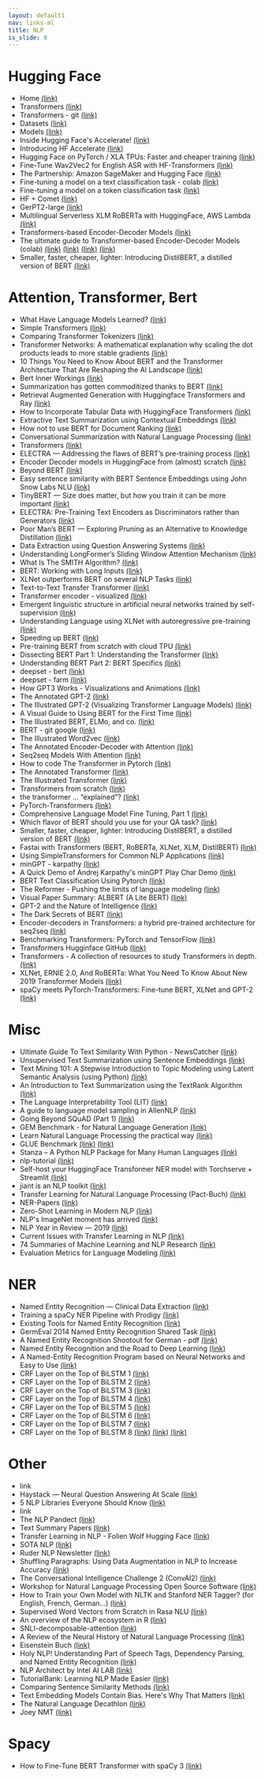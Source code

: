 ```yaml
---
layout: default1
nav: links-ml
title: NLP
is_slide: 0
---
```

# Hugging Face
- Home
[(link)](https://huggingface.co/)
- Transformers
[(link)](https://huggingface.co/transformers/master/index.html)
- Transformers - git
[(link)](https://github.com/huggingface/transformers)
- Datasets
[(link)](https://huggingface.co/docs/datasets/)
- Models
[(link)](https://huggingface.co/models)
- Inside Hugging Face's Accelerate!
[(link)](https://wandb.ai/wandb_fc/pytorch-image-models/reports/Inside-Hugging-Face-s-Accelerate---Vmlldzo2MzgzNzA)
- Introducing HF Accelerate
[(link)](https://huggingface.co/blog/accelerate-library)
- Hugging Face on PyTorch / XLA TPUs: Faster and cheaper training
[(link)](https://huggingface.co/blog/pytorch-xla)
- Fine-Tune Wav2Vec2 for English ASR with HF-Transformers
[(link)](https://huggingface.co/blog/fine-tune-wav2vec2-english)
- The Partnership: Amazon SageMaker and Hugging Face
[(link)](https://huggingface.co/blog/the-partnership-amazon-sagemaker-and-hugging-face)
- Fine-tuning a model on a text classification task - colab
[(link)](https://colab.research.google.com/github/huggingface/notebooks/blob/master/examples/text_classification.ipynb#scrollTo=rEJBSTyZIrIb)
- Fine-tuning a model on a token classification task
[(link)](https://colab.research.google.com/github/huggingface/notebooks/blob/master/examples/token_classification.ipynb)
- HF + Comet
[(link)](https://www.comet.ml/site/comet-hugging-face-integration/)
- GerPT2-large
[(link)](https://huggingface.co/benjamin/gerpt2-large)
- Multilingual Serverless XLM RoBERTa with HuggingFace, AWS Lambda
[(link)](https://towardsdatascience.com/multilingual-serverless-xlm-roberta-with-huggingface-aws-lambda-d69084f5deb1)
- Transformers-based Encoder-Decoder Models
[(link)](https://huggingface.co/blog/encoder-decoder)
- The ultimate guide to Transformer-based Encoder-Decoder Models (colab)
[(link)](https://colab.research.google.com/drive/18ZBlS4tSqSeTzZAVFxfpNDb_SrZfAOMf)
[(link)](https://colab.research.google.com/drive/1XpKHijllH11nAEdPcQvkpYHCVnQikm9G?usp=sharing)
[(link)](https://colab.research.google.com/drive/1HJhnWMFizEKKWEAb-k7QDBv4c03hXbCR?usp=sharing)
[(link)](https://colab.research.google.com/drive/1BFgJbPSeAQE7Wz0hgqyaDJj_4wkUrXgt?usp=sharing)
- Smaller, faster, cheaper, lighter: Introducing DistilBERT, a distilled version of BERT
[(link)](https://medium.com/huggingface/distilbert-8cf3380435b5)

# Attention, Transformer, Bert
- What Have Language Models Learned?
[(link)](https://pair.withgoogle.com/explorables/fill-in-the-blank/)
- Simple Transformers
[(link)](https://simpletransformers.ai/)
- Comparing Transformer Tokenizers
[(link)](https://towardsdatascience.com/comparing-transformer-tokenizers-686307856955)
- Transformer Networks: A mathematical explanation why scaling the dot products leads to more stable gradients
[(link)](https://towardsdatascience.com/transformer-networks-a-mathematical-explanation-why-scaling-the-dot-products-leads-to-more-stable-414f87391500)
- 10 Things You Need to Know About BERT and the Transformer Architecture That Are Reshaping the AI Landscape
[(link)](https://neptune.ai/blog/bert-and-the-transformer-architecture-reshaping-the-ai-landscape)
- Bert Inner Workings
[(link)](https://gmihaila.medium.com/%EF%B8%8F-bert-inner-workings-1c3054cd1591)
- Summarization has gotten commoditized thanks to BERT
[(link)](https://towardsdatascience.com/summarization-has-gotten-commoditized-thanks-to-bert-9bb73f2d6922)
- Retrieval Augmented Generation with Huggingface Transformers and Ray
[(link)](https://medium.com/distributed-computing-with-ray/retrieval-augmented-generation-with-huggingface-transformers-and-ray-b09b56161b1e)
- How to Incorporate Tabular Data with HuggingFace Transformers
[(link)](https://medium.com/georgian-impact-blog/how-to-incorporate-tabular-data-with-huggingface-transformers-b70ac45fcfb4)
- Extractive Text Summarization using Contextual Embeddings
[(link)](https://medium.com/nerd-for-tech/extractive-text-summarization-using-sentence-transformer-and-kmeans-clustering-algorithm-e942a6b33860)
- How not to use BERT for Document Ranking
[(link)](https://bergum.medium.com/how-not-to-use-bert-for-search-ranking-4586716428d9)
- Conversational Summarization with Natural Language Processing
[(link)](https://medium.com/rocket-mortgage-technology-blog/conversational-summarization-with-natural-language-processing-c073a6bcaa3a)
- Transformers
[(link)](https://tapanmittal.medium.com/transformers-9b38bb212fa0)
- ELECTRA — Addressing the flaws of BERT’s pre-training process
[(link)](https://medium.com/dair-ai/bert-is-extremely-inefficient-this-is-how-to-solve-it-688b09350f10)
- Encoder Decoder models in HuggingFace from (almost) scratch
[(link)](https://medium.com/@utk.is.here/encoder-decoder-models-in-huggingface-from-almost-scratch-c318cce098ae)
- Beyond BERT
[(link)](https://aditya-desai.medium.com/the-evolution-of-the-bert-based-model-81183694699c)
- Easy sentence similarity with BERT Sentence Embeddings using John Snow Labs NLU
[(link)](https://medium.com/spark-nlp/easy-sentence-similarity-with-bert-sentence-embeddings-using-john-snow-labs-nlu-ea078deb6ebf)
- TinyBERT — Size does matter, but how you train it can be more important
[(link)](https://medium.com/dair-ai/tinybert-size-does-matter-but-how-you-train-it-can-be-more-important-a5834831fa7d)
- ELECTRA: Pre-Training Text Encoders as Discriminators rather than Generators
[(link)](https://medium.com/towards-artificial-intelligence/electra-pre-training-text-encoders-as-discriminators-rather-than-generators-c5661f7ea0d5)
- Poor Man’s BERT — Exploring Pruning as an Alternative to Knowledge Distillation
[(link)](https://medium.com/dair-ai/poor-mans-bert-why-pruning-is-better-than-knowledge-distillation-%EF%B8%8F-f9652a1dc2bd)
- Data Extraction using Question Answering Systems
[(link)](https://medium.com/@foreseer/data-extraction-using-question-answering-systems-36850c0bf133)
- Understanding LongFormer’s Sliding Window Attention Mechanism
[(link)](https://blog.agolo.com/understanding-longformers-sliding-window-attention-mechanism-f5d61048a907)
- What Is The SMITH Algorithm?
[(link)](https://techguruseo.medium.com/what-is-the-smith-algorithm-6807be365e5e)
- BERT: Working with Long Inputs
[(link)](https://blog.agolo.com/bert-working-with-long-inputs-866479b9ac7e)
- XLNet outperforms BERT on several NLP Tasks
[(link)](https://medium.com/dair-ai/xlnet-outperforms-bert-on-several-nlp-tasks-9ec867bb563b)
- Text-to-Text Transfer Transformer
[(link)](https://medium.com/dataseries/text-to-text-transfer-transformer-e35dc28bae14)
- Transformer encoder - visualized
[(link)](https://github.com/mertensu/transformer-tutorial)
- Emergent linguistic structure in artificial neural networks trained by self-supervision
[(link)](https://www.pnas.org/content/117/48/30046.full)
- Understanding Language using XLNet with autoregressive pre-training
[(link)](https://medium.com/@zxiao2015/understanding-language-using-xlnet-with-autoregressive-pre-training-9c86e5bea443)
- Speeding up BERT
[(link)](https://blog.inten.to/speeding-up-bert-5528e18bb4ea)
- Pre-training BERT from scratch with cloud TPU
[(link)](https://towardsdatascience.com/pre-training-bert-from-scratch-with-cloud-tpu-6e2f71028379)
- Dissecting BERT Part 1: Understanding the Transformer
[(link)](https://medium.com/@mromerocalvo/dissecting-bert-part1-6dcf5360b07f)
- Understanding BERT Part 2: BERT Specifics
[(link)](https://medium.com/dissecting-bert/dissecting-bert-part2-335ff2ed9c73)
- deepset - bert
[(link)](https://deepset.ai/german-bert)
- deepset - farm
[(link)](https://github.com/deepset-ai/FARM)
- How GPT3 Works - Visualizations and Animations
[(link)](https://jalammar.github.io/how-gpt3-works-visualizations-animations/)
- The Annotated GPT-2
[(link)](https://amaarora.github.io/2020/02/18/annotatedGPT2.html)
- The Illustrated GPT-2 (Visualizing Transformer Language Models)
[(link)](https://jalammar.github.io/illustrated-gpt2/)
- A Visual Guide to Using BERT for the First Time
[(link)](https://jalammar.github.io/a-visual-guide-to-using-bert-for-the-first-time/)
- The Illustrated BERT, ELMo, and co.
[(link)](http://jalammar.github.io/illustrated-bert/)
- BERT - git google
[(link)](https://github.com/google-research/bert)
- The Illustrated Word2vec
[(link)](https://jalammar.github.io/illustrated-word2vec)
- The Annotated Encoder-Decoder with Attention
[(link)](https://bastings.github.io/annotated_encoder_decoder/)
- Seq2seq Models With Attention
[(link)](https://jalammar.github.io/visualizing-neural-machine-translation-mechanics-of-seq2seq-models-with-attention/)
- How to code The Transformer in Pytorch
[(link)](https://towardsdatascience.com/how-to-code-the-transformer-in-pytorch-24db27c8f9ec)
- The Annotated Transformer
[(link)](http://nlp.seas.harvard.edu/2018/04/03/attention.html)
- The Illustrated Transformer
[(link)](http://jalammar.github.io/illustrated-transformer/)
- Transformers from scratch
[(link)](http://www.peterbloem.nl/blog/transformers)
- the transformer … “explained”?
[(link)](https://nostalgebraist.tumblr.com/post/185326092369/the-transformer-explained)
- PyTorch-Transformers
[(link)](https://github.com/huggingface/pytorch-transformers)
- Comprehensive Language Model Fine Tuning, Part 1
[(link)](https://www.ntentional.com/nlp/datasets/tokenization/processing/2020/10/09/comprehensive-datasets.html)
- Which flavor of BERT should you use for your QA task?
[(link)](https://towardsdatascience.com/which-flavor-of-bert-should-you-use-for-your-qa-task-6d6a0897fb24)
- Smaller, faster, cheaper, lighter: Introducing DistilBERT, a distilled version of BERT
[(link)](https://medium.com/huggingface/distilbert-8cf3380435b5)
- Fastai with Transformers (BERT, RoBERTa, XLNet, XLM, DistilBERT)
[(link)](https://towardsdatascience.com/fastai-with-transformers-bert-roberta-xlnet-xlm-distilbert-4f41ee18ecb2)
- Using SimpleTransformers for Common NLP Applications
[(link)](https://wandb.ai/cayush/simpletransformers/reports/Using-SimpleTransformers-for-Common-NLP-Applications--Vmlldzo4Njk2NA)
- minGPT - karpathy
[(link)](https://github.com/karpathy/minGPT)
- A Quick Demo of Andrej Karpathy's minGPT Play Char Demo
[(link)](https://gist.github.com/morganmcg1/b2a26e213482d3355a3d3a64c91e94ac)
- BERT Text Classification Using Pytorch
[(link)](https://towardsdatascience.com/bert-text-classification-using-pytorch-723dfb8b6b5b)
- The Reformer - Pushing the limits of language modeling
[(link)](https://huggingface.co/blog/reformer)
- Visual Paper Summary: ALBERT (A Lite BERT)
[(link)](https://amitness.com/2020/02/albert-visual-summary/)
- GPT-2 and the Nature of Intelligence
[(link)](https://thegradient.pub/gpt2-and-the-nature-of-intelligence/)
- The Dark Secrets of BERT
[(link)](https://text-machine-lab.github.io/blog/2020/bert-secrets/)
- Encoder-decoders in Transformers: a hybrid pre-trained architecture for seq2seq
[(link)](https://medium.com/huggingface/encoder-decoders-in-transformers-a-hybrid-pre-trained-architecture-for-seq2seq-af4d7bf14bb8)
- Benchmarking Transformers: PyTorch and TensorFlow
[(link)](https://medium.com/huggingface/benchmarking-transformers-pytorch-and-tensorflow-e2917fb891c2)
- Transformers Hugginface GitHub
[(link)](https://github.com/huggingface/transformers)
- Transformers - A collection of resources to study Transformers in depth.
[(link)](https://github.com/sannykim/transformers)
- XLNet, ERNIE 2.0, And RoBERTa: What You Need To Know About New 2019 Transformer Models
[(link)](https://www.topbots.com/ai-nlp-research-big-language-models/)
- spaCy meets PyTorch-Transformers: Fine-tune BERT, XLNet and GPT-2
[(link)](https://explosion.ai/blog/spacy-pytorch-transformers)

# Misc
- Ultimate Guide To Text Similarity With Python - NewsCatcher
[(link)](https://newscatcherapi.com/blog/ultimate-guide-to-text-similarity-with-python)
- Unsupervised Text Summarization using Sentence Embeddings
[(link)](https://medium.com/jatana/unsupervised-text-summarization-using-sentence-embeddings-adb15ce83db1)
- Text Mining 101: A Stepwise Introduction to Topic Modeling using Latent Semantic Analysis (using Python)
[(link)](https://medium.com/analytics-vidhya/text-mining-101-a-stepwise-introduction-to-topic-modeling-using-latent-semantic-analysis-using-add9c905efd9)
- An Introduction to Text Summarization using the TextRank Algorithm
[(link)](https://medium.com/analytics-vidhya/an-introduction-to-text-summarization-using-the-textrank-algorithm-with-python-implementation-2370c39d0c60)
- The Language Interpretability Tool (LIT)
[(link)](https://pair-code.github.io/lit/)
- A guide to language model sampling in AllenNLP
[(link)](https://medium.com/ai2-blog/a-guide-to-language-model-sampling-in-allennlp-3b1239274bc3)
- Going Beyond SQuAD (Part 1)
[(link)](https://medium.com/deepset-ai/going-beyond-squad-part-1-question-answering-in-different-languages-8eac6cf56f21)
- GEM Benchmark - for Natural Language Generation
[(link)](https://gem-benchmark.com/)
- Learn Natural Language Processing the practical way
[(link)](https://towardsdatascience.com/learn-nlp-the-practical-way-b854ce1035c4)
- GLUE Benchmark
[(link)](https://gluebenchmark.com/)
[(link)](https://ai.googleblog.com/2020/11/the-language-interpretability-tool-lit.html)
- Stanza – A Python NLP Package for Many Human Languages
[(link)](https://stanfordnlp.github.io/stanza/)
- nlp-tutorial
[(link)](https://github.com/graykode/nlp-tutorial)
- Self-host your HuggingFace Transformer NER model with Torchserve + Streamlit
[(link)](https://cceyda.github.io/blog/huggingface/torchserve/streamlit/ner/2020/10/09/huggingface_streamlit_serve.html)
- jiant is an NLP toolkit
[(link)](https://wp.nyu.edu/cilvr/2020/10/07/jiant-is-an-nlp-toolkit-introducing-jiant-2-0/)
- Transfer Learning for Natural Language Processing (Pact-Buch)
[(link)](https://www.manning.com/books/transfer-learning-for-natural-language-processing)
- NER-Papers
[(link)](https://github.com/pfliu-nlp/Named-Entity-Recognition-NER-Papers)
- Zero-Shot Learning in Modern NLP
[(link)](https://joeddav.github.io/blog/2020/05/29/ZSL.html)
- NLP's ImageNet moment has arrived
[(link)](http://ruder.io/nlp-imagenet/)
- NLP Year in Review — 2019
[(link)](https://medium.com/dair-ai/nlp-year-in-review-2019-fb8d523bcb19)
- Current Issues with Transfer Learning in NLP
[(link)](https://mohammadkhalifa.github.io/2019/09/06/Issues-With-Transfer-Learning-in-NLP/)
- 74 Summaries of Machine Learning and NLP Research
[(link)](http://www.marekrei.com/blog/74-summaries-of-machine-learning-and-nlp-research/)
- Evaluation Metrics for Language Modeling
[(link)](https://thegradient.pub/understanding-evaluation-metrics-for-language-models/)


# NER
- Named Entity Recognition — Clinical Data Extraction
[(link)](https://vishal-aiml164.medium.com/named-entity-recognition-clinical-data-extraction-9b089d91b27b)
- Training a spaCy NER Pipeline with Prodigy
[(link)](https://medium.com/analytics-vidhya/training-a-spacy-ner-pipeline-with-prodigy-ca58350cb868)
- Existing Tools for Named Entity Recognition
[(link)](http://mccormickml.com/2020/05/19/existing-ner-tools/)
- GermEval 2014 Named Entity Recognition Shared Task
[(link)](https://sites.google.com/site/germeval2014ner/ws-program)
- A Named Entity Recognition Shootout for German - pdf
[(link)](https://t.co/eQVFT0XR0r)
- Named Entity Recognition and the Road to Deep Learning
[(link)](http://nlp.town/blog/ner-and-the-road-to-deep-learning/)
- A Named-Entity Recognition Program based on Neural Networks and Easy to Use
[(link)](http://neuroner.com/)
- CRF Layer on the Top of BiLSTM 1
[(link)](https://createmomo.github.io/2017/09/12/CRF_Layer_on_the_Top_of_BiLSTM_1/)
- CRF Layer on the Top of BiLSTM 2
[(link)](https://createmomo.github.io/2017/09/23/CRF_Layer_on_the_Top_of_BiLSTM_2/)
- CRF Layer on the Top of BiLSTM 3
[(link)](https://createmomo.github.io/2017/10/08/CRF-Layer-on-the-Top-of-BiLSTM-3/)
- CRF Layer on the Top of BiLSTM 4
[(link)](https://createmomo.github.io/2017/10/17/CRF-Layer-on-the-Top-of-BiLSTM-4/)
- CRF Layer on the Top of BiLSTM 5
[(link)](https://createmomo.github.io/2017/11/11/CRF-Layer-on-the-Top-of-BiLSTM-5/)
- CRF Layer on the Top of BiLSTM 6
[(link)](https://createmomo.github.io/2017/11/24/CRF-Layer-on-the-Top-of-BiLSTM-6/)
- CRF Layer on the Top of BiLSTM 7
[(link)](https://createmomo.github.io/2017/12/06/CRF-Layer-on-the-Top-of-BiLSTM-7/)
- CRF Layer on the Top of BiLSTM 8
[(link)](https://createmomo.github.io/2017/12/07/CRF-Layer-on-the-Top-of-BiLSTM-8/)
[(link)](https://github.com/ZhixiuYe/HSCRF-pytorch)
[(link)](https://arxiv.org/abs/1805.03838)

# Other
- link
- Haystack — Neural Question Answering At Scale
[(link)](https://github.com/deepset-ai/haystack)
- 5 NLP Libraries Everyone Should Know
[(link)](https://towardsdatascience.com/5-nlp-libraries-everyone-should-know-4f13f5263908)
- link
- The NLP Pandect
[(link)](https://github.com/ivan-bilan/The-NLP-Pandect)
- Text Summary Papers
[(link)](https://github.com/neulab/Text-Summarization-Papers)
- Transfer Learning in NLP - Folien Wolf Hugging Face
[(link)](https://docs.google.com/presentation/d/1LsUAhR_qIVbq6xH6Aw4ag8MGB_-UWfd0KoVhtTgye6o/edit#slide=id.g6e76c30798_0_0)
- SOTA NLP
[(link)](https://github.com/sebastianruder/NLP-progress/releases/tag/v0.1)
- Ruder NLP Newsletter
[(link)](http://newsletter.ruder.io/)
- Shuffling Paragraphs: Using Data Augmentation in NLP to Increase Accuracy
[(link)](https://medium.com/bcggamma/shuffling-paragraphs-using-data-augmentation-in-nlp-to-increase-accuracy-477388746bd9)
- The Conversational Intelligence Challenge 2 (ConvAI2)
[(link)](http://convai.io/)
- Workshop for Natural Language Processing Open Source Software
[(link)](https://nlposs.github.io/)
- How to Train your Own Model with NLTK and Stanford NER Tagger? (for English, French, German…)
[(link)](https://blog.sicara.com/train-ner-model-with-nltk-stanford-tagger-english-french-german-6d90573a9486)
- Supervised Word Vectors from Scratch in Rasa NLU
[(link)](https://medium.com/rasa-blog/supervised-word-vectors-from-scratch-in-rasa-nlu-6daf794efcd8)
- An overview of the NLP ecosystem in R
[(link)](http://www.bnosac.be/index.php/blog/87-an-overview-of-the-nlp-ecosystem-in-r-nlproc-textasdata)
- SNLI-decomposable-attention
[(link)](https://github.com/libowen2121/SNLI-decomposable-attention)
- A Review of the Neural History of Natural Language Processing
[(link)](http://blog.aylien.com/a-review-of-the-recent-history-of-natural-language-processing/)
- Eisenstein Buch
[(link)](https://github.com/jacobeisenstein/gt-nlp-class)
- Holy NLP! Understanding Part of Speech Tags, Dependency Parsing, and Named Entity Recognition
[(link)](https://pmbaumgartner.github.io/blog/holy-nlp)
- NLP Architect by Intel AI LAB
[(link)](https://github.com/NervanaSystems/nlp-architect)
- TutorialBank: Learning NLP Made Easier
[(link)](https://alex-fabbri.github.io/TutorialBank)
- Comparing Sentence Similarity Methods
[(link)](http://nlp.town/blog/sentence-similarity/)
- Text Embedding Models Contain Bias. Here's Why That Matters
[(link)](https://developers.googleblog.com/2018/04/text-embedding-models-contain-bias.html)
- The Natural Language Decathlon
[(link)](http://decanlp.com/)
- Joey NMT
[(link)](https://github.com/joeynmt/joeynmt)

# Spacy
- How to Fine-Tune BERT Transformer with spaCy 3
[(link)](https://walidamamou.medium.com/how-to-fine-tune-bert-transformer-with-spacy-3-6a90bfe57647)

